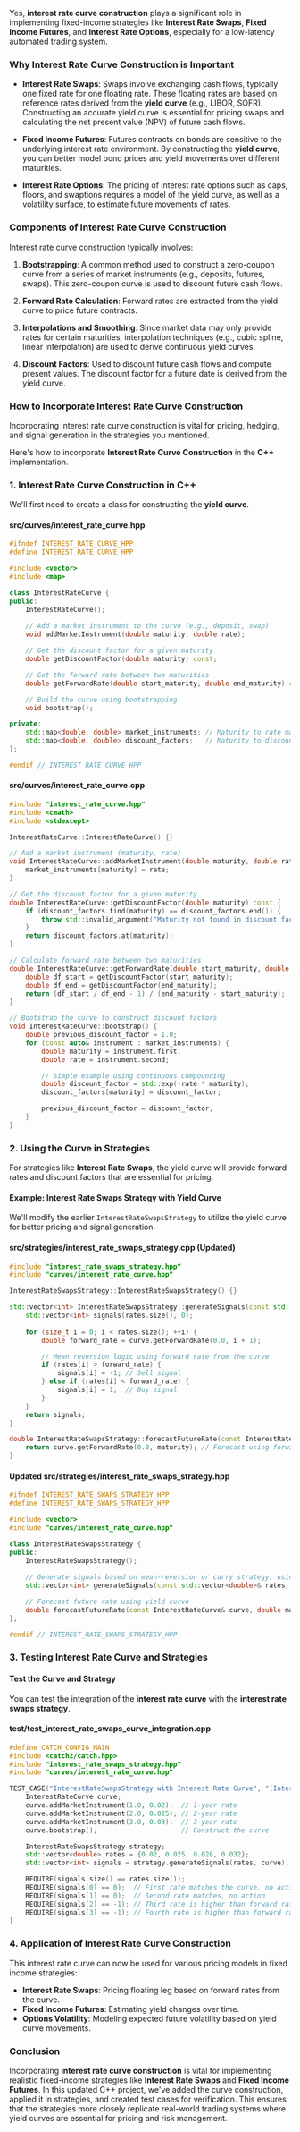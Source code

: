 Yes, **interest rate curve construction** plays a significant role in implementing fixed-income strategies like **Interest Rate Swaps**, **Fixed Income Futures**, and **Interest Rate Options**, especially for a low-latency automated trading system.

### Why Interest Rate Curve Construction is Important

- **Interest Rate Swaps**: Swaps involve exchanging cash flows, typically one fixed rate for one floating rate. These floating rates are based on reference rates derived from the **yield curve** (e.g., LIBOR, SOFR). Constructing an accurate yield curve is essential for pricing swaps and calculating the net present value (NPV) of future cash flows.
  
- **Fixed Income Futures**: Futures contracts on bonds are sensitive to the underlying interest rate environment. By constructing the **yield curve**, you can better model bond prices and yield movements over different maturities.

- **Interest Rate Options**: The pricing of interest rate options such as caps, floors, and swaptions requires a model of the yield curve, as well as a volatility surface, to estimate future movements of rates.

### Components of Interest Rate Curve Construction

Interest rate curve construction typically involves:

1. **Bootstrapping**: A common method used to construct a zero-coupon curve from a series of market instruments (e.g., deposits, futures, swaps). This zero-coupon curve is used to discount future cash flows.

2. **Forward Rate Calculation**: Forward rates are extracted from the yield curve to price future contracts.

3. **Interpolations and Smoothing**: Since market data may only provide rates for certain maturities, interpolation techniques (e.g., cubic spline, linear interpolation) are used to derive continuous yield curves.

4. **Discount Factors**: Used to discount future cash flows and compute present values. The discount factor for a future date is derived from the yield curve.

### How to Incorporate Interest Rate Curve Construction

Incorporating interest rate curve construction is vital for pricing, hedging, and signal generation in the strategies you mentioned.

Here's how to incorporate **Interest Rate Curve Construction** in the **C++** implementation.

### **1. Interest Rate Curve Construction in C++**

We'll first need to create a class for constructing the **yield curve**.

#### **src/curves/interest_rate_curve.hpp**

```cpp
#ifndef INTEREST_RATE_CURVE_HPP
#define INTEREST_RATE_CURVE_HPP

#include <vector>
#include <map>

class InterestRateCurve {
public:
    InterestRateCurve();
    
    // Add a market instrument to the curve (e.g., deposit, swap)
    void addMarketInstrument(double maturity, double rate);

    // Get the discount factor for a given maturity
    double getDiscountFactor(double maturity) const;

    // Get the forward rate between two maturities
    double getForwardRate(double start_maturity, double end_maturity) const;

    // Build the curve using bootstrapping
    void bootstrap();

private:
    std::map<double, double> market_instruments; // Maturity to rate mapping
    std::map<double, double> discount_factors;   // Maturity to discount factor mapping
};

#endif // INTEREST_RATE_CURVE_HPP
```

#### **src/curves/interest_rate_curve.cpp**

```cpp
#include "interest_rate_curve.hpp"
#include <cmath>
#include <stdexcept>

InterestRateCurve::InterestRateCurve() {}

// Add a market instrument (maturity, rate)
void InterestRateCurve::addMarketInstrument(double maturity, double rate) {
    market_instruments[maturity] = rate;
}

// Get the discount factor for a given maturity
double InterestRateCurve::getDiscountFactor(double maturity) const {
    if (discount_factors.find(maturity) == discount_factors.end()) {
        throw std::invalid_argument("Maturity not found in discount factors.");
    }
    return discount_factors.at(maturity);
}

// Calculate forward rate between two maturities
double InterestRateCurve::getForwardRate(double start_maturity, double end_maturity) const {
    double df_start = getDiscountFactor(start_maturity);
    double df_end = getDiscountFactor(end_maturity);
    return (df_start / df_end - 1) / (end_maturity - start_maturity);
}

// Bootstrap the curve to construct discount factors
void InterestRateCurve::bootstrap() {
    double previous_discount_factor = 1.0;
    for (const auto& instrument : market_instruments) {
        double maturity = instrument.first;
        double rate = instrument.second;

        // Simple example using continuous compounding
        double discount_factor = std::exp(-rate * maturity);
        discount_factors[maturity] = discount_factor;

        previous_discount_factor = discount_factor;
    }
}
```

### **2. Using the Curve in Strategies**

For strategies like **Interest Rate Swaps**, the yield curve will provide forward rates and discount factors that are essential for pricing.

#### Example: **Interest Rate Swaps Strategy with Yield Curve**

We'll modify the earlier `InterestRateSwapsStrategy` to utilize the yield curve for better pricing and signal generation.

#### **src/strategies/interest_rate_swaps_strategy.cpp (Updated)**

```cpp
#include "interest_rate_swaps_strategy.hpp"
#include "curves/interest_rate_curve.hpp"

InterestRateSwapsStrategy::InterestRateSwapsStrategy() {}

std::vector<int> InterestRateSwapsStrategy::generateSignals(const std::vector<double>& rates, const InterestRateCurve& curve) {
    std::vector<int> signals(rates.size(), 0);
    
    for (size_t i = 0; i < rates.size(); ++i) {
        double forward_rate = curve.getForwardRate(0.0, i + 1);

        // Mean reversion logic using forward rate from the curve
        if (rates[i] > forward_rate) {
            signals[i] = -1; // Sell signal
        } else if (rates[i] < forward_rate) {
            signals[i] = 1;  // Buy signal
        }
    }
    return signals;
}

double InterestRateSwapsStrategy::forecastFutureRate(const InterestRateCurve& curve, double maturity) {
    return curve.getForwardRate(0.0, maturity); // Forecast using forward rate from curve
}
```

#### Updated **src/strategies/interest_rate_swaps_strategy.hpp**

```cpp
#ifndef INTEREST_RATE_SWAPS_STRATEGY_HPP
#define INTEREST_RATE_SWAPS_STRATEGY_HPP

#include <vector>
#include "curves/interest_rate_curve.hpp"

class InterestRateSwapsStrategy {
public:
    InterestRateSwapsStrategy();
    
    // Generate signals based on mean-reversion or carry strategy, using interest rate curve
    std::vector<int> generateSignals(const std::vector<double>& rates, const InterestRateCurve& curve);

    // Forecast future rate using yield curve
    double forecastFutureRate(const InterestRateCurve& curve, double maturity);
};

#endif // INTEREST_RATE_SWAPS_STRATEGY_HPP
```

### **3. Testing Interest Rate Curve and Strategies**

#### **Test the Curve and Strategy**

You can test the integration of the **interest rate curve** with the **interest rate swaps strategy**.

#### **test/test_interest_rate_swaps_curve_integration.cpp**

```cpp
#define CATCH_CONFIG_MAIN
#include <catch2/catch.hpp>
#include "interest_rate_swaps_strategy.hpp"
#include "curves/interest_rate_curve.hpp"

TEST_CASE("InterestRateSwapsStrategy with Interest Rate Curve", "[InterestRateSwapsStrategy]") {
    InterestRateCurve curve;
    curve.addMarketInstrument(1.0, 0.02);  // 1-year rate
    curve.addMarketInstrument(2.0, 0.025); // 2-year rate
    curve.addMarketInstrument(3.0, 0.03);  // 3-year rate
    curve.bootstrap();                     // Construct the curve

    InterestRateSwapsStrategy strategy;
    std::vector<double> rates = {0.02, 0.025, 0.028, 0.032};
    std::vector<int> signals = strategy.generateSignals(rates, curve);

    REQUIRE(signals.size() == rates.size());
    REQUIRE(signals[0] == 0);  // First rate matches the curve, no action
    REQUIRE(signals[1] == 0);  // Second rate matches, no action
    REQUIRE(signals[2] == -1); // Third rate is higher than forward rate, sell signal
    REQUIRE(signals[3] == -1); // Fourth rate is higher than forward rate, sell signal
}
```

### **4. Application of Interest Rate Curve Construction**

This interest rate curve can now be used for various pricing models in fixed income strategies:

- **Interest Rate Swaps**: Pricing floating leg based on forward rates from the curve.
- **Fixed Income Futures**: Estimating yield changes over time.
- **Options Volatility**: Modeling expected future volatility based on yield curve movements.

### Conclusion

Incorporating **interest rate curve construction** is vital for implementing realistic fixed-income strategies like **Interest Rate Swaps** and **Fixed Income Futures**. In this updated C++ project, we've added the curve construction, applied it in strategies, and created test cases for verification. This ensures that the strategies more closely replicate real-world trading systems where yield curves are essential for pricing and risk management.